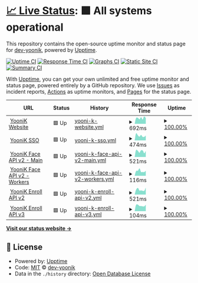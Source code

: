 # [📈 Live Status](https://status.yoonik.me): <!--live status--> **🟩 All systems operational**

This repository contains the open-source uptime monitor and status page for [dev-yoonik](www.yoonik.me), powered by [Upptime](https://github.com/upptime/upptime).

[![Uptime CI](https://github.com/dev-yoonik/yoonik-systems-status/workflows/Uptime%20CI/badge.svg)](https://github.com/dev-yoonik/yoonik-systems-status/actions?query=workflow%3A%22Uptime+CI%22)
[![Response Time CI](https://github.com/dev-yoonik/yoonik-systems-status/workflows/Response%20Time%20CI/badge.svg)](https://github.com/dev-yoonik/yoonik-systems-status/actions?query=workflow%3A%22Response+Time+CI%22)
[![Graphs CI](https://github.com/dev-yoonik/yoonik-systems-status/workflows/Graphs%20CI/badge.svg)](https://github.com/dev-yoonik/yoonik-systems-status/actions?query=workflow%3A%22Graphs+CI%22)
[![Static Site CI](https://github.com/dev-yoonik/yoonik-systems-status/workflows/Static%20Site%20CI/badge.svg)](https://github.com/dev-yoonik/yoonik-systems-status/actions?query=workflow%3A%22Static+Site+CI%22)
[![Summary CI](https://github.com/dev-yoonik/yoonik-systems-status/workflows/Summary%20CI/badge.svg)](https://github.com/dev-yoonik/yoonik-systems-status/actions?query=workflow%3A%22Summary+CI%22)

With [Upptime](https://upptime.js.org), you can get your own unlimited and free uptime monitor and status page, powered entirely by a GitHub repository. We use [Issues](https://github.com/dev-yoonik/yoonik-systems-status/issues) as incident reports, [Actions](https://github.com/dev-yoonik/yoonik-systems-status/actions) as uptime monitors, and [Pages](https://status.yoonik.me) for the status page.

<!--start: status pages-->
<!-- This summary is generated by Upptime (https://github.com/upptime/upptime) -->
<!-- Do not edit this manually, your changes will be overwritten -->
<!-- prettier-ignore -->
| URL | Status | History | Response Time | Uptime |
| --- | ------ | ------- | ------------- | ------ |
| <img alt="" src="https://icons.duckduckgo.com/ip3/www.yoonik.me.ico" height="13"> [YooniK Website](https://www.yoonik.me/) | 🟩 Up | [yooni-k-website.yml](https://github.com/dev-yoonik/yoonik-systems-status/commits/HEAD/history/yooni-k-website.yml) | <details><summary><img alt="Response time graph" src="./graphs/yooni-k-website/response-time-week.png" height="20"> 692ms</summary><br><a href="https://status.yoonik.me/history/yooni-k-website"><img alt="Response time 722" src="https://img.shields.io/endpoint?url=https%3A%2F%2Fraw.githubusercontent.com%2Fdev-yoonik%2Fyoonik-systems-status%2FHEAD%2Fapi%2Fyooni-k-website%2Fresponse-time.json"></a><br><a href="https://status.yoonik.me/history/yooni-k-website"><img alt="24-hour response time 714" src="https://img.shields.io/endpoint?url=https%3A%2F%2Fraw.githubusercontent.com%2Fdev-yoonik%2Fyoonik-systems-status%2FHEAD%2Fapi%2Fyooni-k-website%2Fresponse-time-day.json"></a><br><a href="https://status.yoonik.me/history/yooni-k-website"><img alt="7-day response time 692" src="https://img.shields.io/endpoint?url=https%3A%2F%2Fraw.githubusercontent.com%2Fdev-yoonik%2Fyoonik-systems-status%2FHEAD%2Fapi%2Fyooni-k-website%2Fresponse-time-week.json"></a><br><a href="https://status.yoonik.me/history/yooni-k-website"><img alt="30-day response time 710" src="https://img.shields.io/endpoint?url=https%3A%2F%2Fraw.githubusercontent.com%2Fdev-yoonik%2Fyoonik-systems-status%2FHEAD%2Fapi%2Fyooni-k-website%2Fresponse-time-month.json"></a><br><a href="https://status.yoonik.me/history/yooni-k-website"><img alt="1-year response time 722" src="https://img.shields.io/endpoint?url=https%3A%2F%2Fraw.githubusercontent.com%2Fdev-yoonik%2Fyoonik-systems-status%2FHEAD%2Fapi%2Fyooni-k-website%2Fresponse-time-year.json"></a></details> | <details><summary><a href="https://status.yoonik.me/history/yooni-k-website">100.00%</a></summary><a href="https://status.yoonik.me/history/yooni-k-website"><img alt="All-time uptime 99.87%" src="https://img.shields.io/endpoint?url=https%3A%2F%2Fraw.githubusercontent.com%2Fdev-yoonik%2Fyoonik-systems-status%2FHEAD%2Fapi%2Fyooni-k-website%2Fuptime.json"></a><br><a href="https://status.yoonik.me/history/yooni-k-website"><img alt="24-hour uptime 100.00%" src="https://img.shields.io/endpoint?url=https%3A%2F%2Fraw.githubusercontent.com%2Fdev-yoonik%2Fyoonik-systems-status%2FHEAD%2Fapi%2Fyooni-k-website%2Fuptime-day.json"></a><br><a href="https://status.yoonik.me/history/yooni-k-website"><img alt="7-day uptime 100.00%" src="https://img.shields.io/endpoint?url=https%3A%2F%2Fraw.githubusercontent.com%2Fdev-yoonik%2Fyoonik-systems-status%2FHEAD%2Fapi%2Fyooni-k-website%2Fuptime-week.json"></a><br><a href="https://status.yoonik.me/history/yooni-k-website"><img alt="30-day uptime 100.00%" src="https://img.shields.io/endpoint?url=https%3A%2F%2Fraw.githubusercontent.com%2Fdev-yoonik%2Fyoonik-systems-status%2FHEAD%2Fapi%2Fyooni-k-website%2Fuptime-month.json"></a><br><a href="https://status.yoonik.me/history/yooni-k-website"><img alt="1-year uptime 99.87%" src="https://img.shields.io/endpoint?url=https%3A%2F%2Fraw.githubusercontent.com%2Fdev-yoonik%2Fyoonik-systems-status%2FHEAD%2Fapi%2Fyooni-k-website%2Fuptime-year.json"></a></details>
| <img alt="" src="https://icons.duckduckgo.com/ip3/accounts.yoonik.me.ico" height="13"> [YooniK SSO](https://accounts.yoonik.me/health_check) | 🟩 Up | [yooni-k-sso.yml](https://github.com/dev-yoonik/yoonik-systems-status/commits/HEAD/history/yooni-k-sso.yml) | <details><summary><img alt="Response time graph" src="./graphs/yooni-k-sso/response-time-week.png" height="20"> 474ms</summary><br><a href="https://status.yoonik.me/history/yooni-k-sso"><img alt="Response time 509" src="https://img.shields.io/endpoint?url=https%3A%2F%2Fraw.githubusercontent.com%2Fdev-yoonik%2Fyoonik-systems-status%2FHEAD%2Fapi%2Fyooni-k-sso%2Fresponse-time.json"></a><br><a href="https://status.yoonik.me/history/yooni-k-sso"><img alt="24-hour response time 537" src="https://img.shields.io/endpoint?url=https%3A%2F%2Fraw.githubusercontent.com%2Fdev-yoonik%2Fyoonik-systems-status%2FHEAD%2Fapi%2Fyooni-k-sso%2Fresponse-time-day.json"></a><br><a href="https://status.yoonik.me/history/yooni-k-sso"><img alt="7-day response time 474" src="https://img.shields.io/endpoint?url=https%3A%2F%2Fraw.githubusercontent.com%2Fdev-yoonik%2Fyoonik-systems-status%2FHEAD%2Fapi%2Fyooni-k-sso%2Fresponse-time-week.json"></a><br><a href="https://status.yoonik.me/history/yooni-k-sso"><img alt="30-day response time 532" src="https://img.shields.io/endpoint?url=https%3A%2F%2Fraw.githubusercontent.com%2Fdev-yoonik%2Fyoonik-systems-status%2FHEAD%2Fapi%2Fyooni-k-sso%2Fresponse-time-month.json"></a><br><a href="https://status.yoonik.me/history/yooni-k-sso"><img alt="1-year response time 509" src="https://img.shields.io/endpoint?url=https%3A%2F%2Fraw.githubusercontent.com%2Fdev-yoonik%2Fyoonik-systems-status%2FHEAD%2Fapi%2Fyooni-k-sso%2Fresponse-time-year.json"></a></details> | <details><summary><a href="https://status.yoonik.me/history/yooni-k-sso">100.00%</a></summary><a href="https://status.yoonik.me/history/yooni-k-sso"><img alt="All-time uptime 99.98%" src="https://img.shields.io/endpoint?url=https%3A%2F%2Fraw.githubusercontent.com%2Fdev-yoonik%2Fyoonik-systems-status%2FHEAD%2Fapi%2Fyooni-k-sso%2Fuptime.json"></a><br><a href="https://status.yoonik.me/history/yooni-k-sso"><img alt="24-hour uptime 100.00%" src="https://img.shields.io/endpoint?url=https%3A%2F%2Fraw.githubusercontent.com%2Fdev-yoonik%2Fyoonik-systems-status%2FHEAD%2Fapi%2Fyooni-k-sso%2Fuptime-day.json"></a><br><a href="https://status.yoonik.me/history/yooni-k-sso"><img alt="7-day uptime 100.00%" src="https://img.shields.io/endpoint?url=https%3A%2F%2Fraw.githubusercontent.com%2Fdev-yoonik%2Fyoonik-systems-status%2FHEAD%2Fapi%2Fyooni-k-sso%2Fuptime-week.json"></a><br><a href="https://status.yoonik.me/history/yooni-k-sso"><img alt="30-day uptime 100.00%" src="https://img.shields.io/endpoint?url=https%3A%2F%2Fraw.githubusercontent.com%2Fdev-yoonik%2Fyoonik-systems-status%2FHEAD%2Fapi%2Fyooni-k-sso%2Fuptime-month.json"></a><br><a href="https://status.yoonik.me/history/yooni-k-sso"><img alt="1-year uptime 99.98%" src="https://img.shields.io/endpoint?url=https%3A%2F%2Fraw.githubusercontent.com%2Fdev-yoonik%2Fyoonik-systems-status%2FHEAD%2Fapi%2Fyooni-k-sso%2Fuptime-year.json"></a></details>
| <img alt="" src="https://icons.duckduckgo.com/ip3/face.yoonik.me.ico" height="13"> [YooniK Face API v2 - Main](https://face.yoonik.me/v2/api/health) | 🟩 Up | [yooni-k-face-api-v2-main.yml](https://github.com/dev-yoonik/yoonik-systems-status/commits/HEAD/history/yooni-k-face-api-v2-main.yml) | <details><summary><img alt="Response time graph" src="./graphs/yooni-k-face-api-v2-main/response-time-week.png" height="20"> 521ms</summary><br><a href="https://status.yoonik.me/history/yooni-k-face-api-v2-main"><img alt="Response time 3541" src="https://img.shields.io/endpoint?url=https%3A%2F%2Fraw.githubusercontent.com%2Fdev-yoonik%2Fyoonik-systems-status%2FHEAD%2Fapi%2Fyooni-k-face-api-v2-main%2Fresponse-time.json"></a><br><a href="https://status.yoonik.me/history/yooni-k-face-api-v2-main"><img alt="24-hour response time 542" src="https://img.shields.io/endpoint?url=https%3A%2F%2Fraw.githubusercontent.com%2Fdev-yoonik%2Fyoonik-systems-status%2FHEAD%2Fapi%2Fyooni-k-face-api-v2-main%2Fresponse-time-day.json"></a><br><a href="https://status.yoonik.me/history/yooni-k-face-api-v2-main"><img alt="7-day response time 521" src="https://img.shields.io/endpoint?url=https%3A%2F%2Fraw.githubusercontent.com%2Fdev-yoonik%2Fyoonik-systems-status%2FHEAD%2Fapi%2Fyooni-k-face-api-v2-main%2Fresponse-time-week.json"></a><br><a href="https://status.yoonik.me/history/yooni-k-face-api-v2-main"><img alt="30-day response time 564" src="https://img.shields.io/endpoint?url=https%3A%2F%2Fraw.githubusercontent.com%2Fdev-yoonik%2Fyoonik-systems-status%2FHEAD%2Fapi%2Fyooni-k-face-api-v2-main%2Fresponse-time-month.json"></a><br><a href="https://status.yoonik.me/history/yooni-k-face-api-v2-main"><img alt="1-year response time 3541" src="https://img.shields.io/endpoint?url=https%3A%2F%2Fraw.githubusercontent.com%2Fdev-yoonik%2Fyoonik-systems-status%2FHEAD%2Fapi%2Fyooni-k-face-api-v2-main%2Fresponse-time-year.json"></a></details> | <details><summary><a href="https://status.yoonik.me/history/yooni-k-face-api-v2-main">100.00%</a></summary><a href="https://status.yoonik.me/history/yooni-k-face-api-v2-main"><img alt="All-time uptime 99.80%" src="https://img.shields.io/endpoint?url=https%3A%2F%2Fraw.githubusercontent.com%2Fdev-yoonik%2Fyoonik-systems-status%2FHEAD%2Fapi%2Fyooni-k-face-api-v2-main%2Fuptime.json"></a><br><a href="https://status.yoonik.me/history/yooni-k-face-api-v2-main"><img alt="24-hour uptime 100.00%" src="https://img.shields.io/endpoint?url=https%3A%2F%2Fraw.githubusercontent.com%2Fdev-yoonik%2Fyoonik-systems-status%2FHEAD%2Fapi%2Fyooni-k-face-api-v2-main%2Fuptime-day.json"></a><br><a href="https://status.yoonik.me/history/yooni-k-face-api-v2-main"><img alt="7-day uptime 100.00%" src="https://img.shields.io/endpoint?url=https%3A%2F%2Fraw.githubusercontent.com%2Fdev-yoonik%2Fyoonik-systems-status%2FHEAD%2Fapi%2Fyooni-k-face-api-v2-main%2Fuptime-week.json"></a><br><a href="https://status.yoonik.me/history/yooni-k-face-api-v2-main"><img alt="30-day uptime 100.00%" src="https://img.shields.io/endpoint?url=https%3A%2F%2Fraw.githubusercontent.com%2Fdev-yoonik%2Fyoonik-systems-status%2FHEAD%2Fapi%2Fyooni-k-face-api-v2-main%2Fuptime-month.json"></a><br><a href="https://status.yoonik.me/history/yooni-k-face-api-v2-main"><img alt="1-year uptime 99.80%" src="https://img.shields.io/endpoint?url=https%3A%2F%2Fraw.githubusercontent.com%2Fdev-yoonik%2Fyoonik-systems-status%2FHEAD%2Fapi%2Fyooni-k-face-api-v2-main%2Fuptime-year.json"></a></details>
| <img alt="" src="https://icons.duckduckgo.com/ip3/face.yoonik.me.ico" height="13"> [YooniK Face API v2 - Workers](https://face.yoonik.me/v2/api/health-worker) | 🟩 Up | [yooni-k-face-api-v2-workers.yml](https://github.com/dev-yoonik/yoonik-systems-status/commits/HEAD/history/yooni-k-face-api-v2-workers.yml) | <details><summary><img alt="Response time graph" src="./graphs/yooni-k-face-api-v2-workers/response-time-week.png" height="20"> 116ms</summary><br><a href="https://status.yoonik.me/history/yooni-k-face-api-v2-workers"><img alt="Response time 550" src="https://img.shields.io/endpoint?url=https%3A%2F%2Fraw.githubusercontent.com%2Fdev-yoonik%2Fyoonik-systems-status%2FHEAD%2Fapi%2Fyooni-k-face-api-v2-workers%2Fresponse-time.json"></a><br><a href="https://status.yoonik.me/history/yooni-k-face-api-v2-workers"><img alt="24-hour response time 128" src="https://img.shields.io/endpoint?url=https%3A%2F%2Fraw.githubusercontent.com%2Fdev-yoonik%2Fyoonik-systems-status%2FHEAD%2Fapi%2Fyooni-k-face-api-v2-workers%2Fresponse-time-day.json"></a><br><a href="https://status.yoonik.me/history/yooni-k-face-api-v2-workers"><img alt="7-day response time 116" src="https://img.shields.io/endpoint?url=https%3A%2F%2Fraw.githubusercontent.com%2Fdev-yoonik%2Fyoonik-systems-status%2FHEAD%2Fapi%2Fyooni-k-face-api-v2-workers%2Fresponse-time-week.json"></a><br><a href="https://status.yoonik.me/history/yooni-k-face-api-v2-workers"><img alt="30-day response time 118" src="https://img.shields.io/endpoint?url=https%3A%2F%2Fraw.githubusercontent.com%2Fdev-yoonik%2Fyoonik-systems-status%2FHEAD%2Fapi%2Fyooni-k-face-api-v2-workers%2Fresponse-time-month.json"></a><br><a href="https://status.yoonik.me/history/yooni-k-face-api-v2-workers"><img alt="1-year response time 550" src="https://img.shields.io/endpoint?url=https%3A%2F%2Fraw.githubusercontent.com%2Fdev-yoonik%2Fyoonik-systems-status%2FHEAD%2Fapi%2Fyooni-k-face-api-v2-workers%2Fresponse-time-year.json"></a></details> | <details><summary><a href="https://status.yoonik.me/history/yooni-k-face-api-v2-workers">100.00%</a></summary><a href="https://status.yoonik.me/history/yooni-k-face-api-v2-workers"><img alt="All-time uptime 99.94%" src="https://img.shields.io/endpoint?url=https%3A%2F%2Fraw.githubusercontent.com%2Fdev-yoonik%2Fyoonik-systems-status%2FHEAD%2Fapi%2Fyooni-k-face-api-v2-workers%2Fuptime.json"></a><br><a href="https://status.yoonik.me/history/yooni-k-face-api-v2-workers"><img alt="24-hour uptime 100.00%" src="https://img.shields.io/endpoint?url=https%3A%2F%2Fraw.githubusercontent.com%2Fdev-yoonik%2Fyoonik-systems-status%2FHEAD%2Fapi%2Fyooni-k-face-api-v2-workers%2Fuptime-day.json"></a><br><a href="https://status.yoonik.me/history/yooni-k-face-api-v2-workers"><img alt="7-day uptime 100.00%" src="https://img.shields.io/endpoint?url=https%3A%2F%2Fraw.githubusercontent.com%2Fdev-yoonik%2Fyoonik-systems-status%2FHEAD%2Fapi%2Fyooni-k-face-api-v2-workers%2Fuptime-week.json"></a><br><a href="https://status.yoonik.me/history/yooni-k-face-api-v2-workers"><img alt="30-day uptime 100.00%" src="https://img.shields.io/endpoint?url=https%3A%2F%2Fraw.githubusercontent.com%2Fdev-yoonik%2Fyoonik-systems-status%2FHEAD%2Fapi%2Fyooni-k-face-api-v2-workers%2Fuptime-month.json"></a><br><a href="https://status.yoonik.me/history/yooni-k-face-api-v2-workers"><img alt="1-year uptime 99.94%" src="https://img.shields.io/endpoint?url=https%3A%2F%2Fraw.githubusercontent.com%2Fdev-yoonik%2Fyoonik-systems-status%2FHEAD%2Fapi%2Fyooni-k-face-api-v2-workers%2Fuptime-year.json"></a></details>
| <img alt="" src="https://icons.duckduckgo.com/ip3/enroll.yoonik.me.ico" height="13"> [YooniK Enroll API v2](https://enroll.yoonik.me/v2.1/yoonik/health) | 🟩 Up | [yooni-k-enroll-api-v2.yml](https://github.com/dev-yoonik/yoonik-systems-status/commits/HEAD/history/yooni-k-enroll-api-v2.yml) | <details><summary><img alt="Response time graph" src="./graphs/yooni-k-enroll-api-v2/response-time-week.png" height="20"> 521ms</summary><br><a href="https://status.yoonik.me/history/yooni-k-enroll-api-v2"><img alt="Response time 534" src="https://img.shields.io/endpoint?url=https%3A%2F%2Fraw.githubusercontent.com%2Fdev-yoonik%2Fyoonik-systems-status%2FHEAD%2Fapi%2Fyooni-k-enroll-api-v2%2Fresponse-time.json"></a><br><a href="https://status.yoonik.me/history/yooni-k-enroll-api-v2"><img alt="24-hour response time 548" src="https://img.shields.io/endpoint?url=https%3A%2F%2Fraw.githubusercontent.com%2Fdev-yoonik%2Fyoonik-systems-status%2FHEAD%2Fapi%2Fyooni-k-enroll-api-v2%2Fresponse-time-day.json"></a><br><a href="https://status.yoonik.me/history/yooni-k-enroll-api-v2"><img alt="7-day response time 521" src="https://img.shields.io/endpoint?url=https%3A%2F%2Fraw.githubusercontent.com%2Fdev-yoonik%2Fyoonik-systems-status%2FHEAD%2Fapi%2Fyooni-k-enroll-api-v2%2Fresponse-time-week.json"></a><br><a href="https://status.yoonik.me/history/yooni-k-enroll-api-v2"><img alt="30-day response time 549" src="https://img.shields.io/endpoint?url=https%3A%2F%2Fraw.githubusercontent.com%2Fdev-yoonik%2Fyoonik-systems-status%2FHEAD%2Fapi%2Fyooni-k-enroll-api-v2%2Fresponse-time-month.json"></a><br><a href="https://status.yoonik.me/history/yooni-k-enroll-api-v2"><img alt="1-year response time 534" src="https://img.shields.io/endpoint?url=https%3A%2F%2Fraw.githubusercontent.com%2Fdev-yoonik%2Fyoonik-systems-status%2FHEAD%2Fapi%2Fyooni-k-enroll-api-v2%2Fresponse-time-year.json"></a></details> | <details><summary><a href="https://status.yoonik.me/history/yooni-k-enroll-api-v2">100.00%</a></summary><a href="https://status.yoonik.me/history/yooni-k-enroll-api-v2"><img alt="All-time uptime 100.00%" src="https://img.shields.io/endpoint?url=https%3A%2F%2Fraw.githubusercontent.com%2Fdev-yoonik%2Fyoonik-systems-status%2FHEAD%2Fapi%2Fyooni-k-enroll-api-v2%2Fuptime.json"></a><br><a href="https://status.yoonik.me/history/yooni-k-enroll-api-v2"><img alt="24-hour uptime 100.00%" src="https://img.shields.io/endpoint?url=https%3A%2F%2Fraw.githubusercontent.com%2Fdev-yoonik%2Fyoonik-systems-status%2FHEAD%2Fapi%2Fyooni-k-enroll-api-v2%2Fuptime-day.json"></a><br><a href="https://status.yoonik.me/history/yooni-k-enroll-api-v2"><img alt="7-day uptime 100.00%" src="https://img.shields.io/endpoint?url=https%3A%2F%2Fraw.githubusercontent.com%2Fdev-yoonik%2Fyoonik-systems-status%2FHEAD%2Fapi%2Fyooni-k-enroll-api-v2%2Fuptime-week.json"></a><br><a href="https://status.yoonik.me/history/yooni-k-enroll-api-v2"><img alt="30-day uptime 100.00%" src="https://img.shields.io/endpoint?url=https%3A%2F%2Fraw.githubusercontent.com%2Fdev-yoonik%2Fyoonik-systems-status%2FHEAD%2Fapi%2Fyooni-k-enroll-api-v2%2Fuptime-month.json"></a><br><a href="https://status.yoonik.me/history/yooni-k-enroll-api-v2"><img alt="1-year uptime 100.00%" src="https://img.shields.io/endpoint?url=https%3A%2F%2Fraw.githubusercontent.com%2Fdev-yoonik%2Fyoonik-systems-status%2FHEAD%2Fapi%2Fyooni-k-enroll-api-v2%2Fuptime-year.json"></a></details>
| <img alt="" src="https://icons.duckduckgo.com/ip3/enroll.yoonik.me.ico" height="13"> [YooniK Enroll API v3](https://enroll.yoonik.me/v3/api/health) | 🟩 Up | [yooni-k-enroll-api-v3.yml](https://github.com/dev-yoonik/yoonik-systems-status/commits/HEAD/history/yooni-k-enroll-api-v3.yml) | <details><summary><img alt="Response time graph" src="./graphs/yooni-k-enroll-api-v3/response-time-week.png" height="20"> 104ms</summary><br><a href="https://status.yoonik.me/history/yooni-k-enroll-api-v3"><img alt="Response time 116" src="https://img.shields.io/endpoint?url=https%3A%2F%2Fraw.githubusercontent.com%2Fdev-yoonik%2Fyoonik-systems-status%2FHEAD%2Fapi%2Fyooni-k-enroll-api-v3%2Fresponse-time.json"></a><br><a href="https://status.yoonik.me/history/yooni-k-enroll-api-v3"><img alt="24-hour response time 117" src="https://img.shields.io/endpoint?url=https%3A%2F%2Fraw.githubusercontent.com%2Fdev-yoonik%2Fyoonik-systems-status%2FHEAD%2Fapi%2Fyooni-k-enroll-api-v3%2Fresponse-time-day.json"></a><br><a href="https://status.yoonik.me/history/yooni-k-enroll-api-v3"><img alt="7-day response time 104" src="https://img.shields.io/endpoint?url=https%3A%2F%2Fraw.githubusercontent.com%2Fdev-yoonik%2Fyoonik-systems-status%2FHEAD%2Fapi%2Fyooni-k-enroll-api-v3%2Fresponse-time-week.json"></a><br><a href="https://status.yoonik.me/history/yooni-k-enroll-api-v3"><img alt="30-day response time 117" src="https://img.shields.io/endpoint?url=https%3A%2F%2Fraw.githubusercontent.com%2Fdev-yoonik%2Fyoonik-systems-status%2FHEAD%2Fapi%2Fyooni-k-enroll-api-v3%2Fresponse-time-month.json"></a><br><a href="https://status.yoonik.me/history/yooni-k-enroll-api-v3"><img alt="1-year response time 116" src="https://img.shields.io/endpoint?url=https%3A%2F%2Fraw.githubusercontent.com%2Fdev-yoonik%2Fyoonik-systems-status%2FHEAD%2Fapi%2Fyooni-k-enroll-api-v3%2Fresponse-time-year.json"></a></details> | <details><summary><a href="https://status.yoonik.me/history/yooni-k-enroll-api-v3">100.00%</a></summary><a href="https://status.yoonik.me/history/yooni-k-enroll-api-v3"><img alt="All-time uptime 100.00%" src="https://img.shields.io/endpoint?url=https%3A%2F%2Fraw.githubusercontent.com%2Fdev-yoonik%2Fyoonik-systems-status%2FHEAD%2Fapi%2Fyooni-k-enroll-api-v3%2Fuptime.json"></a><br><a href="https://status.yoonik.me/history/yooni-k-enroll-api-v3"><img alt="24-hour uptime 100.00%" src="https://img.shields.io/endpoint?url=https%3A%2F%2Fraw.githubusercontent.com%2Fdev-yoonik%2Fyoonik-systems-status%2FHEAD%2Fapi%2Fyooni-k-enroll-api-v3%2Fuptime-day.json"></a><br><a href="https://status.yoonik.me/history/yooni-k-enroll-api-v3"><img alt="7-day uptime 100.00%" src="https://img.shields.io/endpoint?url=https%3A%2F%2Fraw.githubusercontent.com%2Fdev-yoonik%2Fyoonik-systems-status%2FHEAD%2Fapi%2Fyooni-k-enroll-api-v3%2Fuptime-week.json"></a><br><a href="https://status.yoonik.me/history/yooni-k-enroll-api-v3"><img alt="30-day uptime 100.00%" src="https://img.shields.io/endpoint?url=https%3A%2F%2Fraw.githubusercontent.com%2Fdev-yoonik%2Fyoonik-systems-status%2FHEAD%2Fapi%2Fyooni-k-enroll-api-v3%2Fuptime-month.json"></a><br><a href="https://status.yoonik.me/history/yooni-k-enroll-api-v3"><img alt="1-year uptime 100.00%" src="https://img.shields.io/endpoint?url=https%3A%2F%2Fraw.githubusercontent.com%2Fdev-yoonik%2Fyoonik-systems-status%2FHEAD%2Fapi%2Fyooni-k-enroll-api-v3%2Fuptime-year.json"></a></details>

<!--end: status pages-->

[**Visit our status website →**](https://status.yoonik.me)

## 📄 License

- Powered by: [Upptime](https://github.com/upptime/upptime)
- Code: [MIT](./LICENSE) © [dev-yoonik](www.yoonik.me)
- Data in the `./history` directory: [Open Database License](https://opendatacommons.org/licenses/odbl/1-0/)
